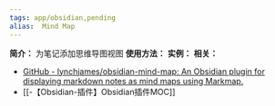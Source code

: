 ```yaml
---
tags: app/obsidian,pending 
alias:  Mind Map
---
```

**简介：**
为笔记添加思维导图视图
**使用方法：**
**实例：**
**相关：**
* [GitHub - lynchjames/obsidian-mind-map: An Obsidian plugin for displaying markdown notes as mind maps using Markmap.](https://github.com/lynchjames/obsidian-mind-map)
* [[-【Obsidian-插件】Obsidian插件MOC]]